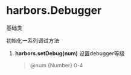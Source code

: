 # harbors.Debugger

基础类

初始化一系列调试方法

1. **harbors.setDebug(num)** 设置debugger等级

    > @num {Number} 0-4